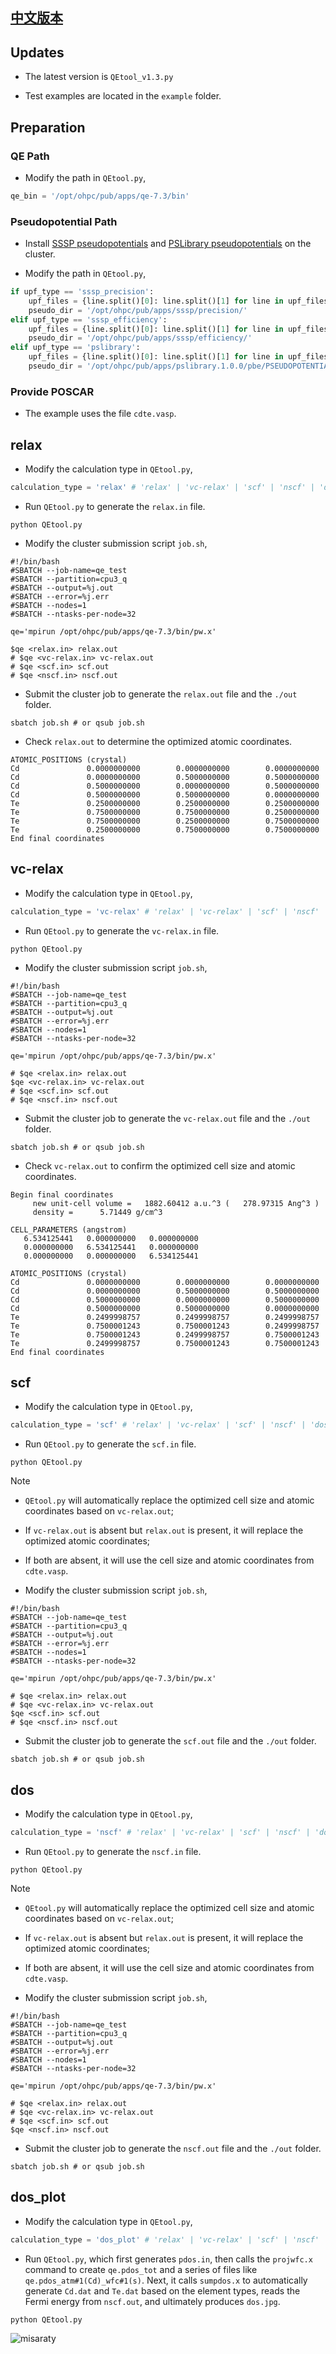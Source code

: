 ## **[中文版本](https://www.misaraty.com/2024-09-26_qetool/)**

## **Updates**

* The latest version is `QEtool_v1.3.py`

* Test examples are located in the `example` folder.

## **Preparation**

### QE Path

* Modify the path in `QEtool.py`,

```Python
qe_bin = '/opt/ohpc/pub/apps/qe-7.3/bin'
```

### Pseudopotential Path

* Install [SSSP pseudopotentials](https://www.materialscloud.org/discover/sssp/table/efficiency) and [PSLibrary pseudopotentials](https://dalcorso.github.io/pslibrary/) on the cluster.

* Modify the path in `QEtool.py`,

```Python
if upf_type == 'sssp_precision':
    upf_files = {line.split()[0]: line.split()[1] for line in upf_files_sssp_precision.strip().split('\n')}
    pseudo_dir = '/opt/ohpc/pub/apps/sssp/precision/'
elif upf_type == 'sssp_efficiency':
    upf_files = {line.split()[0]: line.split()[1] for line in upf_files_sssp_efficiency.strip().split('\n')}
    pseudo_dir = '/opt/ohpc/pub/apps/sssp/efficiency/'
elif upf_type == 'pslibrary':
    upf_files = {line.split()[0]: line.split()[1] for line in upf_files_pslibrary.strip().split('\n')}
    pseudo_dir = '/opt/ohpc/pub/apps/pslibrary.1.0.0/pbe/PSEUDOPOTENTIALS/'
```

### Provide POSCAR

* The example uses the file `cdte.vasp`.

## **relax**

* Modify the calculation type in `QEtool.py`,

```Python
calculation_type = 'relax' # 'relax' | 'vc-relax' | 'scf' | 'nscf' | 'dos_plot'
```

* Run `QEtool.py` to generate the `relax.in` file.

```Shell
python QEtool.py
```

* Modify the cluster submission script `job.sh`,

```Shell
#!/bin/bash
#SBATCH --job-name=qe_test
#SBATCH --partition=cpu3_q
#SBATCH --output=%j.out
#SBATCH --error=%j.err
#SBATCH --nodes=1
#SBATCH --ntasks-per-node=32
							  
qe='mpirun /opt/ohpc/pub/apps/qe-7.3/bin/pw.x'

$qe <relax.in> relax.out
# $qe <vc-relax.in> vc-relax.out
# $qe <scf.in> scf.out
# $qe <nscf.in> nscf.out
```

* Submit the cluster job to generate the `relax.out` file and the `./out` folder.

```Shell
sbatch job.sh # or qsub job.sh
```

* Check `relax.out` to determine the optimized atomic coordinates.

```Shell
ATOMIC_POSITIONS (crystal)
Cd               0.0000000000        0.0000000000        0.0000000000
Cd               0.0000000000        0.5000000000        0.5000000000
Cd               0.5000000000        0.0000000000        0.5000000000
Cd               0.5000000000        0.5000000000        0.0000000000
Te               0.2500000000        0.2500000000        0.2500000000
Te               0.7500000000        0.7500000000        0.2500000000
Te               0.7500000000        0.2500000000        0.7500000000
Te               0.2500000000        0.7500000000        0.7500000000
End final coordinates
```

## **vc-relax**

* Modify the calculation type in `QEtool.py`,

```Python
calculation_type = 'vc-relax' # 'relax' | 'vc-relax' | 'scf' | 'nscf' | 'dos_plot'
```

* Run `QEtool.py` to generate the `vc-relax.in` file.

```Shell
python QEtool.py
```

* Modify the cluster submission script `job.sh`,

```Shell
#!/bin/bash
#SBATCH --job-name=qe_test
#SBATCH --partition=cpu3_q
#SBATCH --output=%j.out
#SBATCH --error=%j.err
#SBATCH --nodes=1
#SBATCH --ntasks-per-node=32
							  
qe='mpirun /opt/ohpc/pub/apps/qe-7.3/bin/pw.x'

# $qe <relax.in> relax.out
$qe <vc-relax.in> vc-relax.out
# $qe <scf.in> scf.out
# $qe <nscf.in> nscf.out
```

* Submit the cluster job to generate the `vc-relax.out` file and the `./out` folder.

```Shell
sbatch job.sh # or qsub job.sh
```

* Check `vc-relax.out` to confirm the optimized cell size and atomic coordinates.

```Shell
Begin final coordinates
     new unit-cell volume =   1882.60412 a.u.^3 (   278.97315 Ang^3 )
     density =      5.71449 g/cm^3

CELL_PARAMETERS (angstrom)
   6.534125441   0.000000000   0.000000000
   0.000000000   6.534125441   0.000000000
   0.000000000   0.000000000   6.534125441

ATOMIC_POSITIONS (crystal)
Cd               0.0000000000        0.0000000000        0.0000000000
Cd               0.0000000000        0.5000000000        0.5000000000
Cd               0.5000000000        0.0000000000        0.5000000000
Cd               0.5000000000        0.5000000000        0.0000000000
Te               0.2499998757        0.2499998757        0.2499998757
Te               0.7500001243        0.7500001243        0.2499998757
Te               0.7500001243        0.2499998757        0.7500001243
Te               0.2499998757        0.7500001243        0.7500001243
End final coordinates
```

## **scf**

* Modify the calculation type in `QEtool.py`,

```Python
calculation_type = 'scf' # 'relax' | 'vc-relax' | 'scf' | 'nscf' | 'dos_plot'
```

* Run `QEtool.py` to generate the `scf.in` file.

```Shell
python QEtool.py
```

> [!NOTE]
> * `QEtool.py` will automatically replace the optimized cell size and atomic coordinates based on `vc-relax.out`;
> 
> * If `vc-relax.out` is absent but `relax.out` is present, it will replace the optimized atomic coordinates;
> 
> * If both are absent, it will use the cell size and atomic coordinates from `cdte.vasp`.

* Modify the cluster submission script `job.sh`,

```Shell
#!/bin/bash
#SBATCH --job-name=qe_test
#SBATCH --partition=cpu3_q
#SBATCH --output=%j.out
#SBATCH --error=%j.err
#SBATCH --nodes=1
#SBATCH --ntasks-per-node=32
							  
qe='mpirun /opt/ohpc/pub/apps/qe-7.3/bin/pw.x'

# $qe <relax.in> relax.out
# $qe <vc-relax.in> vc-relax.out
$qe <scf.in> scf.out
# $qe <nscf.in> nscf.out
```

* Submit the cluster job to generate the `scf.out` file and the `./out` folder.

```Shell
sbatch job.sh # or qsub job.sh
```

## **dos**

* Modify the calculation type in `QEtool.py`,

```Python
calculation_type = 'nscf' # 'relax' | 'vc-relax' | 'scf' | 'nscf' | 'dos_plot'
```

* Run `QEtool.py` to generate the `nscf.in` file.

```Shell
python QEtool.py
```

> [!NOTE]
> * `QEtool.py` will automatically replace the optimized cell size and atomic coordinates based on `vc-relax.out`;
> 
> * If `vc-relax.out` is absent but `relax.out` is present, it will replace the optimized atomic coordinates;
> 
> * If both are absent, it will use the cell size and atomic coordinates from `cdte.vasp`.

* Modify the cluster submission script `job.sh`,

```Shell
#!/bin/bash
#SBATCH --job-name=qe_test
#SBATCH --partition=cpu3_q
#SBATCH --output=%j.out
#SBATCH --error=%j.err
#SBATCH --nodes=1
#SBATCH --ntasks-per-node=32
							  
qe='mpirun /opt/ohpc/pub/apps/qe-7.3/bin/pw.x'

# $qe <relax.in> relax.out
# $qe <vc-relax.in> vc-relax.out
# $qe <scf.in> scf.out
$qe <nscf.in> nscf.out
```

* Submit the cluster job to generate the `nscf.out` file and the `./out` folder.

```Shell
sbatch job.sh # or qsub job.sh
```

## **dos_plot**

* Modify the calculation type in `QEtool.py`,

```Python
calculation_type = 'dos_plot' # 'relax' | 'vc-relax' | 'scf' | 'nscf' | 'dos_plot'
```

* Run `QEtool.py`, which first generates `pdos.in`, then calls the `projwfc.x` command to create `qe.pdos_tot` and a series of files like `qe.pdos_atm#1(Cd)_wfc#1(s)`. Next, it calls `sumpdos.x` to automatically generate `Cd.dat` and `Te.dat` based on the element types, reads the Fermi energy from `nscf.out`, and ultimately produces `dos.jpg`.

```Shell
python QEtool.py
```

![misaraty](https://github.com/misaraty/QEtool/blob/master/example/dos.jpg "")